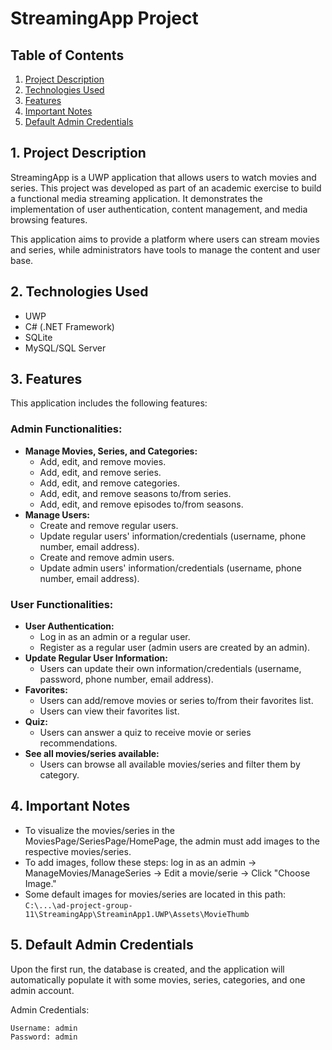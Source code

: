 #   StreamingApp Project

##   Table of Contents

1.  [Project Description](#project-description)
2.  [Technologies Used](#technologies-used)
3.  [Features](#features)
4.  [Important Notes](#important-notes)
5.  [Default Admin Credentials](#default-admin-credentials)

##   1. Project Description

StreamingApp is a UWP application that allows users to watch movies and series. This project was developed as part of an academic exercise to build a functional media streaming application. It demonstrates the implementation of user authentication, content management, and media browsing features.

This application aims to provide a platform where users can stream movies and series, while administrators have tools to manage the content and user base.

##   2. Technologies Used

* UWP
* C# (.NET Framework)
* SQLite
* MySQL/SQL Server

##   3. Features

This application includes the following features:

###   Admin Functionalities:

* **Manage Movies, Series, and Categories:**
    * Add, edit, and remove movies.
    * Add, edit, and remove series.
    * Add, edit, and remove categories.
    * Add, edit, and remove seasons to/from series.
    * Add, edit, and remove episodes to/from seasons.
* **Manage Users:**
    * Create and remove regular users.
    * Update regular users' information/credentials (username, phone number, email address).
    * Create and remove admin users.
    * Update admin users' information/credentials (username, phone number, email address).

###   User Functionalities:

* **User Authentication:**
    * Log in as an admin or a regular user.
    * Register as a regular user (admin users are created by an admin).
* **Update Regular User Information:**
    * Users can update their own information/credentials (username, password, phone number, email address).
* **Favorites:**
    * Users can add/remove movies or series to/from their favorites list.
    * Users can view their favorites list.
* **Quiz:**
    * Users can answer a quiz to receive movie or series recommendations.
* **See all movies/series available:**
    * Users can browse all available movies/series and filter them by category.

##   4. Important Notes

* To visualize the movies/series in the MoviesPage/SeriesPage/HomePage, the admin must add images to the respective movies/series.
* To add images, follow these steps: log in as an admin -> ManageMovies/ManageSeries -> Edit a movie/serie -> Click "Choose Image."
* Some default images for movies/series are located in this path: `C:\...\ad-project-group-11\StreamingApp\StreaminApp1.UWP\Assets\MovieThumb`

##   5. Default Admin Credentials

Upon the first run, the database is created, and the application will automatically populate it with some movies, series, categories, and one admin account.

Admin Credentials:

    Username: admin
    Password: admin

